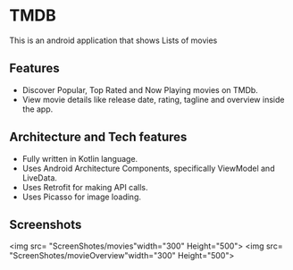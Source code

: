 # TMDB
This is an android application that shows Lists of movies


## Features
- Discover Popular, Top Rated and Now Playing movies on TMDb.
- View movie details like release date, rating, tagline and overview inside the app.


## Architecture and Tech features
- Fully written in Kotlin language.
- Uses Android Architecture Components, specifically ViewModel and LiveData.
- Uses Retrofit for making API calls.
- Uses Picasso for image loading.


## Screenshots
<img src= "ScreenShotes/movies"width="300" Height="500">
<img src= "ScreenShotes/movieOverview"width="300" Height="500">
